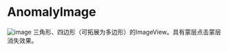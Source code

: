 # AnomalyImage
![image](https://github.com/wochiqingcai/AnomalyImage/edit/master/device.gif)
三角形、四边形（可拓展为多边形）的ImageView。具有蒙层点击蒙层消失效果。
